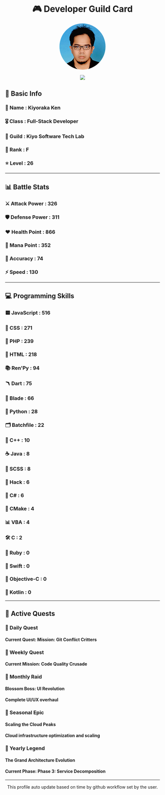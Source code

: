 <div align="center">

# 🎮 Developer Guild Card

<!-- Replace with your profile image -->
<img src="./assets/profile.png" width="150" height="150" style="border-radius: 50%"/>

![](https://komarev.com/ghpvc/?username=Kiyoraka&style=flat)
</div>

##  📌 Basic Info
### 👤 Name : Kiyoraka Ken
### 🎖️ Class : Full-Stack Developer
### 🎪 Guild : Kiyo Software Tech Lab 
### 🔰 Rank : F 
### ⭐ Level : 26

---
## 📊 Battle Stats

### ⚔️ Attack Power  : 326 
### 🛡️ Defense Power : 311 
### ❤️ Health Point  : 866 
### 🔮 Mana Point    : 352 
### 🎯 Accuracy      : 74 
### ⚡ Speed         : 130

---
## 💻 Programming Skills

### 🟨 JavaScript : 516
### 💅 CSS : 271
### 🐘 PHP : 239
### 📄 HTML : 218
### 📚 Ren'Py : 94
### 🪃 Dart : 75
### 🧷 Blade : 66
### 🐍 Python : 28
### 🗂️ Batchfile : 22
### 🧠 C++ : 10
### ☕ Java : 8
### 👗 SCSS : 8
### 🧬 Hack : 6
### 🎻 C# : 6
### 🧱 CMake : 4
### 📊 VBA : 4
### 🛠️ C : 2
### 🔻 Ruby : 0
### 🦅 Swift : 0
### 🍎 Objective-C : 0
### 🎯 Kotlin : 0

---
## 📜 Active Quests

### 🌅 Daily Quest

#### Current Quest: Mission: Git Conflict Critters

### 📅 Weekly Quest
#### Current Mission: Code Quality Crusade

### 🌙 Monthly Raid
#### Blossom Boss: UI Revolution
#### Complete UI/UX overhaul

### 🌠 Seasonal Epic
#### Scaling the Cloud Peaks
#### Cloud infrastructure optimization and scaling

### 👑 Yearly Legend
#### The Grand Architecture Evolution
#### Current Phase: Phase 3: Service Decomposition

---
<div align="center">
  This profile auto update based on time by github workflow set by the user.
</div>